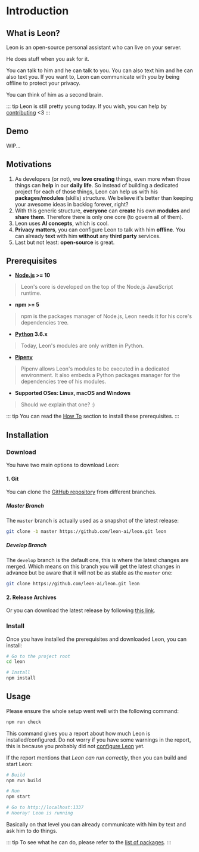 # Introduction

## What is Leon?

Leon is an open-source personal assistant who can live on your server.

He does stuff when you ask for it.

You can talk to him and he can talk to you.
You can also text him and he can also text you.
If you want to, Leon can communicate with you by being offline to protect your privacy.

You can think of him as a second brain.

::: tip
Leon is still pretty young today. If you wish, you can help by [contributing](https://github.com/leon-ai/leon/blob/develop/.github/CONTRIBUTING.md) <3
:::

## Demo

WIP...

## Motivations

1. As developers (or not), we **love creating** things, even more when those things can **help** in our **daily life**. So instead of building a dedicated project for each of those things, Leon can help us with his **packages/modules** (skills) structure. We believe it's better than keeping your awesome ideas in backlog forever, right?
2. With this generic structure, **everyone** can **create** his own **modules** and **share them**. Therefore there is only one core (to govern all of them).
3. Leon uses **AI concepts**, which is cool.
4. **Privacy matters**, you can configure Leon to talk with him **offline**. You can already **text** with him **without** any **third party** services.
5. Last but not least: **open-source** is great.

## Prerequisites

- **[Node.js](https://nodejs.org/) >= 10**
> Leon's core is developed on the top of the Node.js JavaScript runtime.
- **npm >= 5**
> npm is the packages manager of Node.js, Leon needs it for his core's dependencies tree.
- **[Python](https://www.python.org/downloads/) 3.6.x**
> Today, Leon's modules are only written in Python.
- **[Pipenv](https://docs.pipenv.org)**
> Pipenv allows Leon's modules to be executed in a dedicated environment. It also embeds a Python packages manager for the dependencies tree of his modules.
- **Supported OSes: Linux, macOS and Windows**
> Should we explain that one? :)

::: tip
You can read the [How To](/how-to/) section to install these prerequisites.
:::

## Installation

### Download

You have two main options to download Leon:

#### 1. Git

You can clone the [GitHub repository](https://github.com/leon-ai/leon) from different branches.

##### Master Branch

The `master` branch is actually used as a snapshot of the latest release:

```bash
git clone -b master https://github.com/leon-ai/leon.git leon
```

##### Develop Branch

The `develop` branch is the default one, this is where the latest changes are merged. Which means on this branch you will get the latest changes in advance but be aware that it will not be as stable as the `master` one:

```bash
git clone https://github.com/leon-ai/leon.git leon
```

#### 2. Release Archives

Or you can download the latest release by following [this link](https://github.com/leon-ai/leon/releases/latest).

### Install

Once you have installed the prerequisites and downloaded Leon, you can install:

```bash
# Go to the project root
cd leon

# Install
npm install
```

## Usage

Please ensure the whole setup went well with the following command:

```bash
npm run check
```

This command gives you a report about how much Leon is installed/configured. Do not worry if you have some warnings in the report, this is because you probably did not [configure Leon](/configuration.md) yet.

If the report mentions that *Leon can run correctly*, then you can build and start Leon:

```bash
# Build
npm run build

# Run
npm start

# Go to http://localhost:1337
# Hooray! Leon is running
```

Basically on that level you can already communicate with him by text and ask him to do things.

::: tip
To see what he can do, please refer to the [list of packages](https://github.com/leon-ai/leon/tree/develop/packages).
:::

